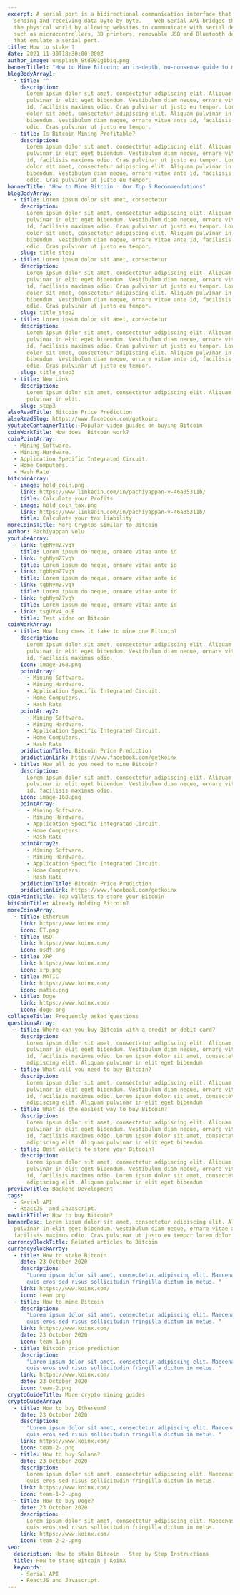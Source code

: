 ```yaml
---
excerpt: A serial port is a bidirectional communication interface that allows
  sending and receiving data byte by byte.    Web Serial API bridges the web and
  the physical world by allowing websites to communicate with serial devices,
  such as microcontrollers, 3D printers, removable USB and Bluetooth devices
  that emulate a serial port.
title: How to stake ?
date: 2021-11-30T18:30:00.000Z
author_image: unsplash_8td991gibiq.png
bannerTitle1: "How to Mine Bitcoin: an in-depth, no-nonsense guide to mining Bitcoin"
blogBodyArray1:
  - title: ""
    description:
      Lorem ipsum dolor sit amet, consectetur adipiscing elit. Aliquam
      pulvinar in elit eget bibendum. Vestibulum diam neque, ornare vitae ante
      id, facilisis maximus odio. Cras pulvinar ut justo eu tempor. Lorem ipsum
      dolor sit amet, consectetur adipiscing elit. Aliquam pulvinar in elit eget
      bibendum. Vestibulum diam neque, ornare vitae ante id, facilisis maximus
      odio. Cras pulvinar ut justo eu tempor.
  - title: Is Bitcoin Mining Profitable?
    description:
      Lorem ipsum dolor sit amet, consectetur adipiscing elit. Aliquam
      pulvinar in elit eget bibendum. Vestibulum diam neque, ornare vitae ante
      id, facilisis maximus odio. Cras pulvinar ut justo eu tempor. Lorem ipsum
      dolor sit amet, consectetur adipiscing elit. Aliquam pulvinar in elit eget
      bibendum. Vestibulum diam neque, ornare vitae ante id, facilisis maximus
      odio. Cras pulvinar ut justo eu tempor.
bannerTitle: "How to Mine Bitcoin : Our Top 5 Recommendations"
blogBodyArray:
  - title: Lorem ipsum dolor sit amet, consectetur
    description:
      Lorem ipsum dolor sit amet, consectetur adipiscing elit. Aliquam
      pulvinar in elit eget bibendum. Vestibulum diam neque, ornare vitae ante
      id, facilisis maximus odio. Cras pulvinar ut justo eu tempor. Lorem ipsum
      dolor sit amet, consectetur adipiscing elit. Aliquam pulvinar in elit eget
      bibendum. Vestibulum diam neque, ornare vitae ante id, facilisis maximus
      odio. Cras pulvinar ut justo eu tempor.
    slug: title_step1
  - title: Lorem ipsum dolor sit amet, consectetur
    description:
      Lorem ipsum dolor sit amet, consectetur adipiscing elit. Aliquam
      pulvinar in elit eget bibendum. Vestibulum diam neque, ornare vitae ante
      id, facilisis maximus odio. Cras pulvinar ut justo eu tempor. Lorem ipsum
      dolor sit amet, consectetur adipiscing elit. Aliquam pulvinar in elit eget
      bibendum. Vestibulum diam neque, ornare vitae ante id, facilisis maximus
      odio. Cras pulvinar ut justo eu tempor.
    slug: title_step2
  - title: Lorem ipsum dolor sit amet, consectetur
    description:
      Lorem ipsum dolor sit amet, consectetur adipiscing elit. Aliquam
      pulvinar in elit eget bibendum. Vestibulum diam neque, ornare vitae ante
      id, facilisis maximus odio. Cras pulvinar ut justo eu tempor. Lorem ipsum
      dolor sit amet, consectetur adipiscing elit. Aliquam pulvinar in elit eget
      bibendum. Vestibulum diam neque, ornare vitae ante id, facilisis maximus
      odio. Cras pulvinar ut justo eu tempor.
    slug: title_step3
  - title: New Link
    description:
      Lorem ipsum dolor sit amet, consectetur adipiscing elit. Aliquam
      pulvinar in elit.
    slug: step3
alsoReadTitle: Bitcoin Price Prediction
alsoReadSlug: https://www.facebook.com/getkoinx
youtubeContainerTitle: Popular video guides on buying Bitcoin
coinWorkTitle: How does  Bitcoin work?
coinPointArray:
  - Mining Software.
  - Mining Hardware.
  - Application Specific Integrated Circuit.
  - Home Computers.
  - Hash Rate
bitcoinArray:
  - image: hold_coin.png
    link: https://www.linkedin.com/in/pachiyappan-v-46a35311b/
    title: Calculate your Profits
  - image: hold_coin_tax.png
    link: https://www.linkedin.com/in/pachiyappan-v-46a35311b/
    title: Calculate your tax liability
moreCoinsTitle: More Cryptos Similar to Bitcoin
author: Pachiyappan Velu
youtubeArray:
  - link: tgbNymZ7vqY
    title: Lorem ipsum do neque, ornare vitae ante id
  - link: tgbNymZ7vqY
    title: Lorem ipsum do neque, ornare vitae ante id
  - link: tgbNymZ7vqY
    title: Lorem ipsum do neque, ornare vitae ante id
  - link: tgbNymZ7vqY
    title: Lorem ipsum do neque, ornare vitae ante id
  - link: tgbNymZ7vqY
    title: Lorem ipsum do neque, ornare vitae ante id
  - link: tsgUVv4_oLE
    title: Test video on Bitcoin
coinWorkArray:
  - title: How long does it take to mine one Bitcoin?
    description:
      Lorem ipsum dolor sit amet, consectetur adipiscing elit. Aliquam
      pulvinar in elit eget bibendum. Vestibulum diam neque, ornare vitae ante
      id, facilisis maximus odio.
    icon: image-168.png
    pointArray:
      - Mining Software.
      - Mining Hardware.
      - Application Specific Integrated Circuit.
      - Home Computers.
      - Hash Rate
    pointArray2:
      - Mining Software.
      - Mining Hardware.
      - Application Specific Integrated Circuit.
      - Home Computers.
      - Hash Rate
    pridictionTitle: Bitcoin Price Prediction
    pridictionLink: https://www.facebook.com/getkoinx
  - title: How all do you need to mine Bitcoin?
    description:
      Lorem ipsum dolor sit amet, consectetur adipiscing elit. Aliquam
      pulvinar in elit eget bibendum. Vestibulum diam neque, ornare vitae ante
      id, facilisis maximus odio.
    icon: image-168.png
    pointArray:
      - Mining Software.
      - Mining Hardware.
      - Application Specific Integrated Circuit.
      - Home Computers.
      - Hash Rate
    pointArray2:
      - Mining Software.
      - Mining Hardware.
      - Application Specific Integrated Circuit.
      - Home Computers.
      - Hash Rate
    pridictionTitle: Bitcoin Price Prediction
    pridictionLink: https://www.facebook.com/getkoinx
coinPointTitle: Top wallets to store your Bitcoin
bitCoinTitle: Already Holding Bitcoin?
moreCoinsArray:
  - title: Ethereum
    link: https://www.koinx.com/
    icon: ET.png
  - title: USDT
    link: https://www.koinx.com/
    icon: usdt.png
  - title: XRP
    link: https://www.koinx.com/
    icon: xrp.png
  - title: MATIC
    link: https://www.koinx.com/
    icon: matic.png
  - title: Doge
    link: https://www.koinx.com/
    icon: doge.png
collapseTitle: Frequently asked questions
questionsArray:
  - title: Where can you buy Bitcoin with a credit or debit card?
    description:
      Lorem ipsum dolor sit amet, consectetur adipiscing elit. Aliquam
      pulvinar in elit eget bibendum. Vestibulum diam neque, ornare vitae ante
      id, facilisis maximus odio. Lorem ipsum dolor sit amet, consectetur
      adipiscing elit. Aliquam pulvinar in elit eget bibendum
  - title: What will you need to buy Bitcoin?
    description:
      Lorem ipsum dolor sit amet, consectetur adipiscing elit. Aliquam
      pulvinar in elit eget bibendum. Vestibulum diam neque, ornare vitae ante
      id, facilisis maximus odio. Lorem ipsum dolor sit amet, consectetur
      adipiscing elit. Aliquam pulvinar in elit eget bibendum
  - title: What is the easiest way to buy Bitcoin?
    description:
      Lorem ipsum dolor sit amet, consectetur adipiscing elit. Aliquam
      pulvinar in elit eget bibendum. Vestibulum diam neque, ornare vitae ante
      id, facilisis maximus odio. Lorem ipsum dolor sit amet, consectetur
      adipiscing elit. Aliquam pulvinar in elit eget bibendum
  - title: Best wallets to store your Bitcoin?
    description:
      Lorem ipsum dolor sit amet, consectetur adipiscing elit. Aliquam
      pulvinar in elit eget bibendum. Vestibulum diam neque, ornare vitae ante
      id, facilisis maximus odio. Lorem ipsum dolor sit amet, consectetur
      adipiscing elit. Aliquam pulvinar in elit eget bibendum
previewTitle: Backend Development
tags:
  - Serial API
  - ReactJS  and Javascript.
navLinkTitle: How to buy Bitcoin?
bannerDesc: Lorem ipsum dolor sit amet, consectetur adipiscing elit. Aliquam
  pulvinar in elit eget bibendum. Vestibulum diam neque, ornare vitae ante id,
  facilisis maximus odio. Cras pulvinar ut justo eu tempor lorem dolor colon
currencyBlockTitle: Related articles to Bitcoin
currencyBlockArray:
  - title: How to stake Bitcoin
    date: 23 October 2020
    description:
      "Lorem ipsum dolor sit amet, consectetur adipiscing elit. Maecenas
      quis eros sed risus sollicitudin fringilla dictum in metus. "
    link: https://www.koinx.com/
    icon: team.png
  - title: How to mine Bitcoin
    description:
      "Lorem ipsum dolor sit amet, consectetur adipiscing elit. Maecenas
      quis eros sed risus sollicitudin fringilla dictum in metus. "
    link: https://www.koinx.com/
    date: 23 October 2020
    icon: team-1.png
  - title: Bitcoin price prediction
    description:
      "Lorem ipsum dolor sit amet, consectetur adipiscing elit. Maecenas
      quis eros sed risus sollicitudin fringilla dictum in metus. "
    link: https://www.koinx.com/
    date: 23 October 2020
    icon: team-2.png
cryptoGuideTitle: More crypto mining guides
cryptoGuideArray:
  - title: How to buy Ethereum?
    date: 23 October 2020
    description:
      "Lorem ipsum dolor sit amet, consectetur adipiscing elit. Maecenas
      quis eros sed risus sollicitudin fringilla dictum in metus. "
    link: https://www.koinx.com/
    icon: team-2-.png
  - title: How to buy Solana?
    date: 23 October 2020
    description:
      Lorem ipsum dolor sit amet, consectetur adipiscing elit. Maecenas
      quis eros sed risus sollicitudin fringilla dictum in metus.
    link: https://www.koinx.com/
    icon: team-1-2-.png
  - title: How to buy Doge?
    date: 23 October 2020
    description:
      Lorem ipsum dolor sit amet, consectetur adipiscing elit. Maecenas
      quis eros sed risus sollicitudin fringilla dictum in metus.
    link: https://www.koinx.com/
    icon: team-2-2-.png
seo:
  description: How to stake Bitcoin - Step by Step Instructions
  title: How to stake Bitcoin | KoinX
  keywords:
    - Serial API
    - ReactJS and Javascript.
---
```

